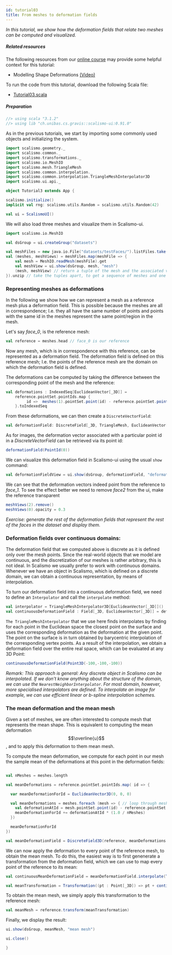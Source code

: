 ```yaml
---
id: tutorial03
title: From meshes to deformation fields
---
```


*In this tutorial, we show how the deformation fields that relate two meshes can be computed and visualized.*

##### Related resources

The following resources from our [online course](https://www.futurelearn.com/courses/statistical-shape-modelling) may provide
some helpful context for this tutorial:

- Modelling Shape Deformations [(Video)](https://www.futurelearn.com/courses/statistical-shape-modelling/3/steps/250326)

To run the code from this tutorial, download the following Scala file:
- [Tutorial03.scala](./Tutorial03.scala)

##### Preparation

```scala mdoc:invisible
//> using scala "3.1.2"
//> using lib "ch.unibas.cs.gravis::scalismo-ui:0.91.0"
```

As in the previous tutorials, we start by importing some commonly used objects and initializing the system.

```scala mdoc:silent
import scalismo.geometry._
import scalismo.common._
import scalismo.transformations._
import scalismo.io.MeshIO
import scalismo.mesh.TriangleMesh
import scalismo.common.interpolation._
import scalismo.common.interpolation.TriangleMeshInterpolator3D
import scalismo.ui.api._
```

```scala mdoc:invisible emptyLines:2
object Tutorial3 extends App {
```

```scala mdoc:silent emptyLines:2
scalismo.initialize()
implicit val rng: scalismo.utils.Random = scalismo.utils.Random(42)

val ui = ScalismoUI()
```

We will also load three meshes and visualize them in Scalismo-ui.
```scala mdoc:silent
import scalismo.io.MeshIO

val dsGroup = ui.createGroup("datasets")

val meshFiles = new java.io.File("datasets/testFaces/").listFiles.take(3)
val (meshes, meshViews) = meshFiles.map(meshFile => {
    val mesh = MeshIO.readMesh(meshFile).get
    val meshView = ui.show(dsGroup, mesh, "mesh")
    (mesh, meshView) // return a tuple of the mesh and the associated view
}).unzip // take the tuples apart, to get a sequence of meshes and one of meshViews

```

### Representing meshes as deformations

In the following we show how we can represent a mesh as a reference mesh plus a deformation field. This is possible
because the meshes are all in correspondence; I.e. they all have the same number of points and points with the same id in the meshes represent
the same point/region in the mesh.

Let's say *face_0*, is the reference mesh:

```scala mdoc:silent
val reference = meshes.head // face_0 is our reference
```
Now any mesh, which is in correspondence with this reference, can be represented as a deformation field.
The deformation field is defined on this reference mesh; I.e. the points of
the reference mesh are the domain on which the deformation field is defined.

The deformations can be computed by taking the difference between the corresponding
point of the mesh and the reference:
```scala mdoc:silent
val deformations : IndexedSeq[EuclideanVector[_3D]] =
    reference.pointSet.pointIds.map {
         id =>  meshes(1).pointSet.point(id) - reference.pointSet.point(id)
    }.toIndexedSeq
```

From these deformations, we can then create a ```DiscreteVectorField```:

```scala mdoc:silent
val deformationField: DiscreteField[_3D, TriangleMesh, EuclideanVector[_3D]] = DiscreteField3D(reference, deformations)
```

As for images, the deformation vector associated with a particular point id in a *DiscreteVectorField* can be retrieved via its point id:

```scala mdoc
deformationField(PointId(0))
```

We can visualize this deformation field in Scalismo-ui using the usual ```show```
command:

```scala mdoc:silent
val deformationFieldView = ui.show(dsGroup, deformationField, "deformations")
```
We can see that the deformation vectors indeed point from the reference to *face_1*.
To see the effect better we need to remove *face2* from the ui,
make the reference transparent

```scala mdoc:silent
meshViews(2).remove()
meshViews(0).opacity = 0.3
```

*Exercise: generate the rest of the deformation fields that represent the rest of the faces in the dataset and display them.*


### Deformation fields over continuous domains:

The deformation field that we computed above is discrete as it is
defined only over the mesh points. Since the real-world objects that we
model are continuous, and the discretization of our meshes is rather
arbitrary, this is not ideal. In Scalismo we usually prefer to work with
continuous domains.
Whenever we have an object in Scalismo, which is defined on a discrete domain,
we can obtain a continuous representation, by means
of interpolation.

To turn our deformation field into a continuous deformation field, we need to define an ```Interpolator``` and call the ```interpolate```
method:
```scala mdoc:silent
val interpolator = TriangleMeshInterpolator3D[EuclideanVector[_3D]]()
val continuousDeformationField : Field[_3D, EuclideanVector[_3D]] = deformationField.interpolate(interpolator)
```

```The TriangleMeshInterpolator``` that we use here finds interpolates by finding for each point in the Euclidean space the closest
point on the surface and uses the corresponding deformation as the deformation at the given point. The point on the
surface is in turn obtained by barycentric interpolation of the corresponding vertex points. As a result of the interpolation,
we obtain a deformation field over the entire real space, which can be evaluated at any 3D Point:

```scala mdoc
continuousDeformationField(Point3D(-100,-100,-100))
```

*Remark: This approach is general: Any discrete object in Scalismo can be interpolated.
If we don't know anything about the structure of the domain, we can use the ```NearestNeighborInterpolator```.
For most domain, however, more specialised interpolators are defined. To interpolate an image for example,
we can use efficient linear or b-spline interpolation schemes.*


### The mean deformation and the mean mesh

Given a set of meshes, we are often interested to compute mesh that represents the mean shape.
This is equivalent to computing the mean deformation $$\overline{u}$$, and to apply this deformation to them mean mesh.

To compute the mean deformation, we compute for each point in our mesh the sample mean of the
deformations at this point in the deformation fields:

```scala mdoc:silent

val nMeshes = meshes.length

val meanDeformations = reference.pointSet.pointIds.map( id => {

  var meanDeformationForId = EuclideanVector3D(0, 0, 0)

  val meanDeformations = meshes.foreach (mesh => { // loop through meshes
    val deformationAtId = mesh.pointSet.point(id) - reference.pointSet.point(id)
    meanDeformationForId += deformationAtId * (1.0 / nMeshes)
  })

  meanDeformationForId
})

val meanDeformationField = DiscreteField3D(reference, meanDeformations.toIndexedSeq)
```

We can now apply the deformation to every point of the reference mesh, to obtain the mean mesh.
To do this, the easiest way is to first genenerate a transformation from the deformation field, which
we can use to map every point of the reference to its mean:
```scala mdoc:silent
val continuousMeanDeformationField = meanDeformationField.interpolate(TriangleMeshInterpolator3D())

val meanTransformation = Transformation((pt : Point[_3D]) => pt + continuousMeanDeformationField(pt))
```

To obtain the mean mesh, we simply apply this transformation to the reference mesh:
```scala mdoc:silent
val meanMesh = reference.transform(meanTransformation)
```

Finally, we display the result:
```scala mdoc:silent
ui.show(dsGroup, meanMesh, "mean mesh")
```


```scala mdoc:invisible
ui.close()
```

```scala mdoc:invisible emptyLines:2
}
```
